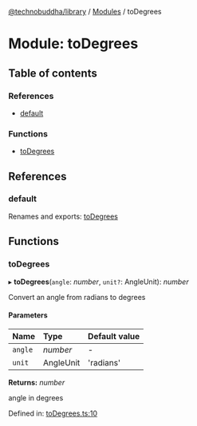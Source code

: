 [@technobuddha/library](../../README.md) / [Modules](../Modules.md) / toDegrees

# Module: toDegrees

## Table of contents

### References

- [default](todegrees.md#default)

### Functions

- [toDegrees](todegrees.md#todegrees)

## References

### default

Renames and exports: [toDegrees](todegrees.md#todegrees)

## Functions

### toDegrees

▸ **toDegrees**(`angle`: *number*, `unit?`: AngleUnit): *number*

Convert an angle from radians to degrees

#### Parameters

| Name | Type | Default value |
| :------ | :------ | :------ |
| `angle` | *number* | - |
| `unit` | AngleUnit | 'radians' |

**Returns:** *number*

angle in degrees

Defined in: [toDegrees.ts:10](../../src/toDegrees.ts#L10)
